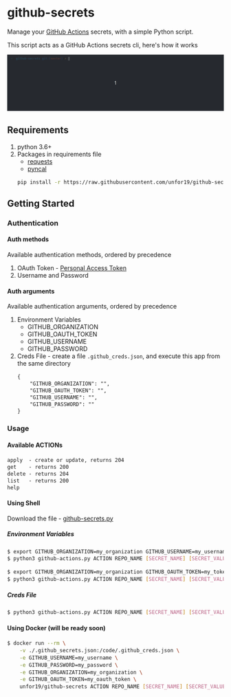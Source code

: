 # github-secrets

Manage your [GitHub Actions](https://github.com/features/actions) secrets, with a simple Python script.

This script acts as a GitHub Actions secrets cli, here's how it works

![Usage-Example](./assets/github-secrets-usage.gif)

## Requirements
1. python 3.6+
1. Packages in requirements file
   - [requests](https://pypi.org/project/requests/)
   - [pyncal](https://pynacl.readthedocs.io/en/stable/public/#nacl-public-sealedbox)
   ```bash
   pip install -r https://raw.githubusercontent.com/unfor19/github-secrets/master/requirements.txt
   ```

## Getting Started

### Authentication

#### Auth methods
Available authentication methods, ordered by precedence

1. OAuth Token - [Personal Access Token](https://help.github.com/en/github/authenticating-to-github/creating-a-personal-access-token-for-the-command-line)
2. Username and Password

#### Auth arguments
Available authentication arguments, ordered by precedence
1. Environment Variables
   - GITHUB_ORGANIZATION
   - GITHUB_OAUTH_TOKEN
   - GITHUB_USERNAME
   - GITHUB_PASSWORD   
2. Creds File - create a file `.github_creds.json`, and execute this app from the same directory
    ```
    {
        "GITHUB_ORGANIZATION": "",
        "GITHUB_OAUTH_TOKEN": "",
        "GITHUB_USERNAME": "",
        "GITHUB_PASSWORD": ""
    }
    ```

### Usage

#### Available ACTIONs
```
apply  - create or update, returns 204
get    - returns 200
delete - returns 204
list   - returns 200
help
```

#### Using Shell
Download the file - [github-secrets.py](https://raw.githubusercontent.com/unfor19/github-secrets/master/github-secrets.py)

##### Environment Variables

```bash
$ export GITHUB_ORGANIZATION=my_organization GITHUB_USERNAME=my_username GITHUB_PASSWORD=my_password
$ python3 github-actions.py ACTION REPO_NAME [SECRET_NAME] [SECRET_VALUE]
```

```bash
$ export GITHUB_ORGANIZATION=my_organization GITHUB_OAUTH_TOKEN=my_token
$ python3 github-actions.py ACTION REPO_NAME [SECRET_NAME] [SECRET_VALUE]
```

##### Creds File

```bash
$ python3 github-actions.py ACTION REPO_NAME [SECRET_NAME] [SECRET_VALUE]
```

#### Using Docker (will be ready soon)
```bash
$ docker run --rm \
    -v ./.github_secrets.json:/code/.github_creds.json \
    -e GITHUB_USERNAME=my_username \
    -e GITHUB_PASSWORD=my_password \
    -e GITHUB_ORGANIZATION=my_organization \
    -e GITHUB_OAUTH_TOKEN=my_oauth_token \
    unfor19/github-secrets ACTION REPO_NAME [SECRET_NAME] [SECRET_VALUE]
```
